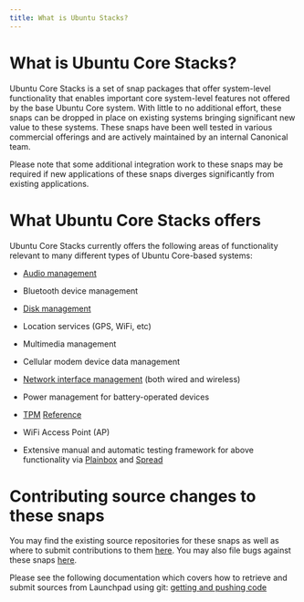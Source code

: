 ```yaml
---
title: What is Ubuntu Stacks?
---
```


# What is Ubuntu Core Stacks?

Ubuntu Core Stacks is a set of snap packages that offer system-level functionality that
enables important core system-level features not offered by the base Ubuntu Core
system. With little to no additional effort, these snaps can be dropped in place
on existing systems bringing significant new value to these systems.
These snaps have been well tested in various commercial offerings and are
actively maintained by an internal Canonical team.

Please note that some additional integration work to these snaps may be required if
new applications of these snaps diverges significantly from existing applications.

# What Ubuntu Core Stacks offers

Ubuntu Core Stacks currently offers the following areas of functionality relevant
to many different types of Ubuntu Core-based systems:

* [Audio management](audio/index.md)
* Bluetooth device management
* [Disk management](disk/index.md)
* Location services (GPS, WiFi, etc)
* Multimedia management
* Cellular modem device data management
* [Network interface management](network/network-manager/docs/index.md) (both wired and wireless)
* Power management for battery-operated devices
* [TPM](tpm/index.md) [Reference](https://en.wikipedia.org/wiki/Trusted_Platform_Module)
* WiFi Access Point (AP)

* Extensive manual and automatic testing framework for above functionality via
  [Plainbox](https://pypi.python.org/pypi/plainbox) and [Spread](https://github.com/snapcore/spread)

# Contributing source changes to these snaps

  You may find the existing source repositories for these snaps as well as where to
  submit contributions to them [here](https://code.launchpad.net/~snappy-hwe-team/snappy-hwe-snaps/).
  You may also file bugs against these snaps [here](https://bugs.launchpad.net/snappy-hwe-snaps).

  Please see the following documentation which covers how to retrieve and submit sources
  from Launchpad using git: [getting and pushing code](https://help.launchpad.net/Code/Git#Getting_code)
